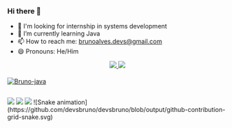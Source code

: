 ### Hi there 👋

- 🔭 I'm looking for internship in systems development
- 🌱 I’m currently learning Java
- 📫 How to reach me: brunoalves.devs@gmail.com
- 😄 Pronouns: He/Him

<div align="center">
  <a href="https://github.com/devsbruno">
  <img height="180em" src="https://github-readme-stats.vercel.app/api?username=devsbruno&show_icons=true&theme=dracula&include_all_commits=true&count_private=true"/>
  <img height="180em" src="https://github-readme-stats.vercel.app/api/top-langs/?username=devsbruno&layout=compact&langs_count=7&theme=dracula"/>
</div>

<div style="display: inline_block"><br>
<img align="center" alt="Bruno-java" height="70" width="80" src="https://cdn.jsdelivr.net/gh/devicons/devicon/icons/java/java-original-wordmark.svg" />
</div> 

 ##
 
 <div>
   <a href="https://www.linkedin.com/in/devsbruno" target="_blank"><img src="https://img.shields.io/badge/-LinkedIn-%230077B5?style=for-the-badge&logo=linkedin&logoColor=white" target="_blank"></a>
  <a href = "mailto:brunoalves.devs@gmail.com"><img src="https://img.shields.io/badge/Gmail-D14836?style=for-the-badge&logo=gmail&logoColor=white" target="_blank"></a>
  <a href="https://t.me/BrunoBarusky" target="_blank"><img src="https://img.shields.io/badge/Telegram-2CA5E0?style=for-the-badge&logo=telegram&logoColor=white" target="_blank"></a>
   ![Snake animation](https://github.com/devsbruno/devsbruno/blob/output/github-contribution-grid-snake.svg)
 </div>
 
 
 
